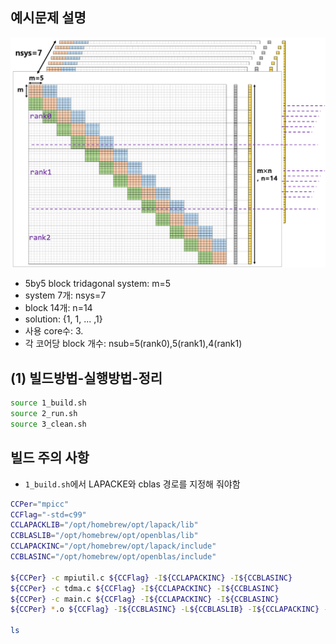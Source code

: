 ## 예시문제 설명 
![fig1](./fig.png)
- 5by5 block tridagonal system: m=5
- system 7개: nsys=7
- block 14개: n=14
- solution: {1, 1, ... ,1}
- 사용 core수: 3.
- 각 코어당 block 개수: nsub=5(rank0),5(rank1),4(rank1)


## (1) 빌드방법-실행방법-정리
```bash
source 1_build.sh
source 2_run.sh
source 3_clean.sh
```
## 빌드 주의 사항
- `1_build.sh`에서 LAPACKE와 cblas 경로를 지정해 줘야함
```bash
CCPer="mpicc"
CCFlag="-std=c99"
CCLAPACKLIB="/opt/homebrew/opt/lapack/lib"
CCBLASLIB="/opt/homebrew/opt/openblas/lib"
CCLAPACKINC="/opt/homebrew/opt/lapack/include"
CCBLASINC="/opt/homebrew/opt/openblas/include"

${CCPer} -c mpiutil.c ${CCFlag} -I${CCLAPACKINC} -I${CCBLASINC}
${CCPer} -c tdma.c ${CCFlag} -I${CCLAPACKINC} -I${CCBLASINC}
${CCPer} -c main.c ${CCFlag} -I${CCLAPACKINC} -I${CCBLASINC}
${CCPer} *.o ${CCFlag} -I${CCBLASINC} -L${CCBLASLIB} -I${CCLAPACKINC} -L${CCLAPACKLIB} -llapacke -llapack -lblas

ls
```
